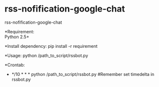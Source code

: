 # rss-nofification-google-chat
rss-nofification-google-chat

*Requirement:  
Python 2.5+  

*Install dependency:
pip install -r requirement

*Usage:
python /path_to_script/rssbot.py

*Crontab:
* */10 * * * python /path_to_script/rssbot.py #Remember set timedelta in rssbot.py
